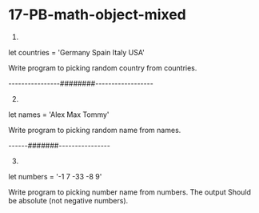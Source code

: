 # 17-PB-math-object-mixed

1)

let countries = 'Germany Spain Italy USA'

Write program to picking random country from countries.

----------------########------------------


2)

let names = 'Alex Max Tommy'

Write program to picking random name from names.


------#######----------------

3)

let numbers = '-1 7 -33 -8 9'

Write program to picking number name from numbers. The output Should be absolute (not negative numbers).
